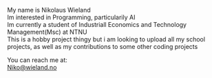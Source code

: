 My name is Nikolaus Wieland  
Im interested in Programming, particularily AI  
Im currently a student of Industriall Economics and Technology Management(Msc) at NTNU  
This is a hobby project thingy but i am looking to upload all my school projects, as well as my contributions to some other coding projects  
  
You can reach me at:  
Niko@wieland.no  

<!---
Knyko/Knyko is a ✨ special ✨ repository because its `README.md` (this file) appears on your GitHub profile.
You can click the Preview link to take a look at your changes.
--->
